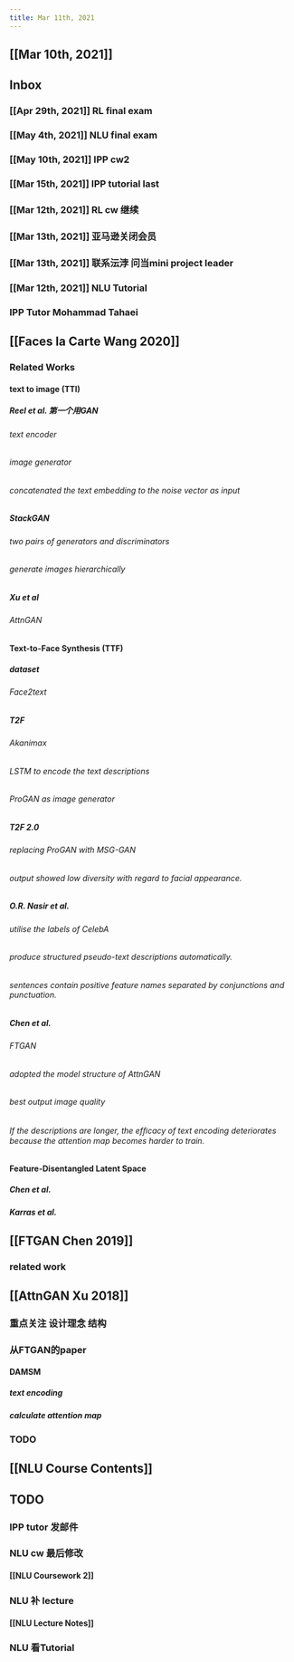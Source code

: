 ```yaml
---
title: Mar 11th, 2021
---
```


## [[Mar 10th, 2021]]
## Inbox
### [[Apr 29th, 2021]] RL final exam
### [[May 4th, 2021]] NLU final exam
### [[May 10th, 2021]] IPP cw2
### [[Mar 15th, 2021]] IPP tutorial last
### [[Mar 12th, 2021]] RL cw 继续
### [[Mar 13th, 2021]] 亚马逊关闭会员
### [[Mar 13th, 2021]] 联系沄浡 问当mini project leader
### [[Mar 12th, 2021]] NLU Tutorial
### IPP Tutor Mohammad Tahaei
## [[Faces la Carte Wang 2020]]
### Related Works
#### text to image (TTI)
##### Reel et al. 第一个用GAN
###### text encoder
###### image generator
###### concatenated the text embedding to the noise vector as input
##### StackGAN
###### two pairs of generators and discriminators
###### generate images hierarchically
##### Xu et al
###### AttnGAN
#### Text-to-Face Synthesis (TTF)
##### dataset
###### Face2text
##### T2F
###### Akanimax
###### LSTM to encode the text descriptions
###### ProGAN as image generator
##### T2F 2.0
###### replacing ProGAN with MSG-GAN
###### output showed low diversity with regard to facial appearance.
##### O.R. Nasir et al.
###### utilise the labels of CelebA
###### produce structured pseudo-text descriptions automatically.
###### sentences contain positive feature names separated by conjunctions and punctuation.
##### Chen et al.
###### FTGAN
###### adopted the model structure of AttnGAN
###### best output image quality
###### If the descriptions are longer, the efﬁcacy of text encoding deteriorates because the attention map becomes harder to train.
#### Feature-Disentangled Latent Space
##### Chen et al.
##### Karras et al.
## [[FTGAN Chen 2019]]
### related work
## [[AttnGAN Xu 2018]]
### 重点关注 设计理念 结构
### 从FTGAN的paper
#### DAMSM
##### text encoding
##### calculate attention map
### TODO
###
## [[NLU Course Contents]]
## TODO
### IPP tutor 发邮件
### NLU cw 最后修改
#### [[NLU Coursework 2]]
### NLU 补 lecture
#### [[NLU Lecture Notes]]
### NLU 看Tutorial
